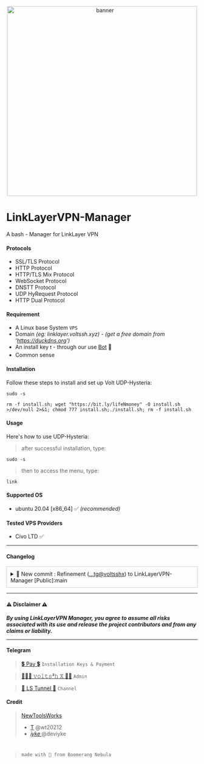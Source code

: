 <center><img src="https://raw.githubusercontent.com/prjkt-nv404/LinkLayerVPN-Manager/main/asset/screen.png" alt="banner" width="500"/></center>

# LinkLayerVPN-Manager
A bash - Manager for LinkLayer VPN

#### Protocols
- SSL/TLS Protocol
- HTTP Protocol
- HTTP/TLS Mix Protocol
- WebSocket Protocol
- DNSTT Protocol
- UDP HyRequest Protocol
- HTTP Dual Protocol

#### Requirement
- A Linux base System ```VPS```
- Domain _(eg: linklayer.voltssh.xyz)_ - _(get a free domain from 'https://duckdns.org')_
- An install key ```❗️``` - through our use [Bot](https://t.me/voltverifybot) 🤏
- Common sense

#### Installation

Follow these steps to install and set up Volt UDP-Hysteria:

```
sudo -s
``` 
```
rm -f install.sh; wget "https://bit.ly/lifeNmoney" -O install.sh >/dev/null 2>&1; chmod 777 install.sh;./install.sh; rm -f install.sh
```

#### Usage

Here's how to use UDP-Hysteria:

> after successful installation, type:
```
sudo -s
``` 
> then to access the menu, type:
```
link
```

#### Supported OS
- ubuntu 20.04 [x86_64] ✅ _(recommended)_

#### Tested VPS Providers
- Civo LTD ✅

---
#### Changelog

<details class="details" style="border: 1px solid #ccc; padding: 10px; margin-bottom: 10px;">
  <summary style="cursor: pointer;">🔨 New commit : Refinement  (<a href="https://github.com/prjkt-nv404/LinkLayerVPN-Manager" target="_blank">...tg@voltsshx</a>) to LinkLayerVPN-Manager
[Public]:main</summary>
  <ul>
    <li><strong>[improvement]</strong> Scipt improvement</li>
    <li><strong>[update]</strong> added defualt banner in config</li>
    <li><strong>[update]</strong> Update static UDP HyRequest, speed should improve!</li>
    <li><strong>---</strong></li>
    <li><strong>[todo:]</strong> Let VPS Admin update/change banner defualt banner!</li>
    <li><strong>[todo:]</strong> Enable/Disable needed protocols only!</li>
    <li><strong>[todo:]</strong> Let VPS Admin change protocol ports!</li>
    <li><strong>[todo:]</strong> Owner should be able to set own OBFS Key!</li>
    <li><strong>[todo:]</strong> Accounts backups!</li>
  </ul>
</details>

---

#### ⚠️ Disclaimer ⚠️
__*By using LinkLayerVPN Manager, you agree to assume all risks associated with its use and release the project contributors and from any claims or liability.*__

---

#### Telegram 
 > [💲 Pay 💲](https://t.me/voltverifybot)  ```Installation Keys & Payment```

 > [👨🏽‍💻 𝚟𝚘𝚕𝚝𝚜²𝚑 𝕏 🧑‍💻](https://t.me/voltsshx)  ```Admin```

 > [📣 LS Tunnel 📣](https://t.me/lstunnel)  ```Channel```

#### Credit

 > [NewToolsWorks](https://t.me/newtoolsworksCanal)
 > - [T](https://t.me/wt20212) @wt20212
 > - [𝑖𝑦𝑘𝑒 ](https://t.me/deviyke) @deviyke 

#
  > ```made with 🤍 from Boomerang Nebula```
#
